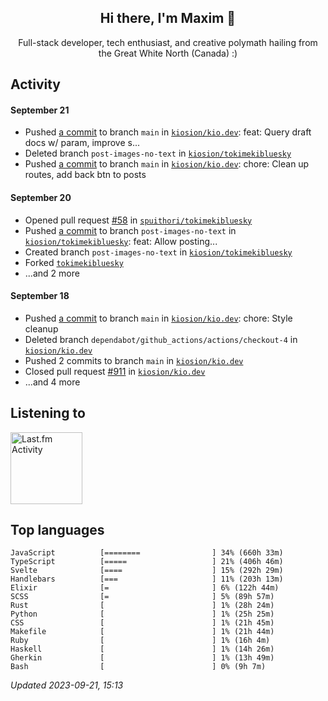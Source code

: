 <!-- deno-fmt-ignore-file -->
<div align="center">
  <h2>Hi there, I'm Maxim 👋</h2>
  <p>Full-stack developer, tech enthusiast, and creative polymath hailing from the Great White North (Canada) :)</p>
</div>


## Activity


#### September 21
* Pushed [a commit](https://github.com/kiosion/kio.dev/commit/c4fa9eb8857674967e66754246f6e3fb6c8c06e7) to branch `main` in [`kiosion/kio.dev`](https://github.com/kiosion/kio.dev): feat: Query draft docs w/ param, improve s...
* Deleted branch `post-images-no-text` in [`kiosion/tokimekibluesky`](https://github.com/kiosion/tokimekibluesky)
* Pushed [a commit](https://github.com/kiosion/kio.dev/commit/5435870f3178661dd2206c85145556a50c677c7d) to branch `main` in [`kiosion/kio.dev`](https://github.com/kiosion/kio.dev): chore: Clean up routes, add back btn to posts

#### September 20
* Opened pull request [#58](https://github.com/spuithori/tokimekibluesky/pull/58) in [`spuithori/tokimekibluesky`](https://github.com/spuithori/tokimekibluesky)
* Pushed [a commit](https://github.com/kiosion/tokimekibluesky/commit/c7a4947d25750e23b0b9a17c9e290eed38d10ac5) to branch `post-images-no-text` in [`kiosion/tokimekibluesky`](https://github.com/kiosion/tokimekibluesky): feat: Allow posting...
* Created branch `post-images-no-text` in [`kiosion/tokimekibluesky`](https://github.com/kiosion/tokimekibluesky)
* Forked [`tokimekibluesky`](https://github.com/kiosion/tokimekibluesky)
* ...and 2 more

#### September 18
* Pushed [a commit](https://github.com/kiosion/kio.dev/commit/64ab640dc6a274df67af3df5d9263ccd71559c28) to branch `main` in [`kiosion/kio.dev`](https://github.com/kiosion/kio.dev): chore: Style cleanup
* Deleted branch `dependabot/github_actions/actions/checkout-4` in [`kiosion/kio.dev`](https://github.com/kiosion/kio.dev)
* Pushed 2 commits to branch `main` in [`kiosion/kio.dev`](https://github.com/kiosion/kio.dev)
* Closed pull request [#911](https://github.com/kiosion/kio.dev/pull/911) in [`kiosion/kio.dev`](https://github.com/kiosion/kio.dev)
* ...and 4 more


## Listening to

<a href="https://github.com/kiosion/toru"><picture>
  <source media="(prefers-color-scheme: dark)" srcset="https://toru.kio.dev/api/v1/kiosion?blur&border_width=0&border_radius=38&theme=nord">
  <source media="(prefers-color-scheme: light)" srcset="https://toru.kio.dev/api/v1/kiosion?blur&border_width=0&border_radius=38&theme=light">
  <img alt="Last.fm Activity" src="https://toru.kio.dev/api/v1/kiosion?blur&border_width=0&border_radius=38" height="115" />
</picture></a>


## Top languages

```
JavaScript          [========                ] 34% (660h 33m)
TypeScript          [=====                   ] 21% (406h 46m)
Svelte              [====                    ] 15% (292h 29m)
Handlebars          [===                     ] 11% (203h 13m)
Elixir              [=                       ] 6% (122h 44m)
SCSS                [=                       ] 5% (89h 57m)
Rust                [                        ] 1% (28h 24m)
Python              [                        ] 1% (25h 25m)
CSS                 [                        ] 1% (21h 45m)
Makefile            [                        ] 1% (21h 44m)
Ruby                [                        ] 1% (16h 4m)
Haskell             [                        ] 1% (14h 26m)
Gherkin             [                        ] 1% (13h 49m)
Bash                [                        ] 0% (9h 7m)
```

_Updated 2023-09-21, 15:13_
